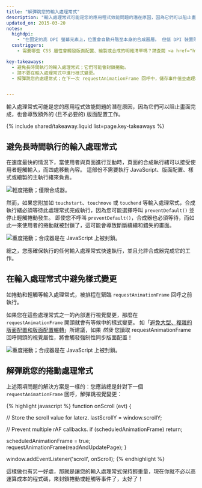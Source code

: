 ```yaml
---
title: "解彈跳您的輸入處理常式"
description: "輸入處理常式可能是您的應用程式效能問題的潛在原因，因為它們可以阻止畫面完成，也會導致額外的 (且不必要的) 版面配置工作。"
updated_on: 2015-03-20
notes:
  highdpi:
    - "在固定的高 DPI 螢幕元素上，位置會自動升階至本身的合成器層。 但低 DPI 裝置則非如此，因為升階會將文字轉譯從次像素變更為灰階，而且層升階必須以手動完成。"
  csstriggers:
    - 需要哪些 CSS 屬性會觸發版面配置、繪製或合成的明確清單嗎？請查閱 <a href="http://csstriggers.com/">CSS 觸發器</a>。

key-takeaways:
  - 避免長時間執行的輸入處理常式；它們可能會封鎖捲動。
  - 請不要在輸入處理常式中進行樣式變更。
  - 解彈跳您的處理常式；在下一次 requestAnimationFrame 回呼中，儲存事件值並處理樣式變更。


---
```

<p class="intro">
  輸入處理常式可能是您的應用程式效能問題的潛在原因，因為它們可以阻止畫面完成，也會導致額外的 (且不必要的) 版面配置工作。
</p>

{% include shared/takeaway.liquid list=page.key-takeaways %}

## 避免長時間執行的輸入處理常式

在速度最快的情況下，當使用者與頁面進行互動時，頁面的合成執行緒可以接受使用者輕觸輸入，而四處移動內容。 這部份不需要執行 JavaScript、版面配置、樣式或繪製的主執行緒來負責。

<img src="images/debounce-your-input-handlers/compositor-scroll.jpg" class="center" alt="輕度捲動；僅限合成器。">

然而，如果您附加如 `touchstart`、`touchmove` 或 `touchend` 等輸入處理常式，合成執行緒必須等待此處理常式完成執行，因為您可能選擇呼叫 `preventDefault()` 並停止輕觸捲動發生。 即使您不呼叫 `preventDefault()`，合成器也必須等待，而如此一來使用者的捲動就被封鎖了，這可能會導致斷斷續續和錯失的畫面。

<img src="images/debounce-your-input-handlers/ontouchmove.jpg" class="center" alt="重度捲動；合成器是在 JavaScript 上被封鎖。">

總之，您應確保執行的任何輸入處理常式快速執行，並且允許合成器完成它的工作。

## 在輸入處理常式中避免樣式變更

如捲動和輕觸等輸入處理常式，被排程在緊臨 `requestAnimationFrame` 回呼之前執行。

如果您在這些處理常式之一的內部進行視覺變更，那麼在 `requestAnimationFrame` 開頭就會有等候中的樣式變更。 如「[避免大型、複雜的版面配置和版面配置輾轉](avoid-large-complex-layouts-and-layout-thrashing)」所建議，如果 _然後_ 您讀取 requestAnimationFrame 回呼開頭的視覺屬性，將會觸發強制性同步版面配置！

<img src="images/debounce-your-input-handlers/frame-with-input.jpg" class="center" alt="重度捲動；合成器是在 JavaScript 上被封鎖。">

## 解彈跳您的捲動處理常式

上述兩項問題的解決方案是一樣的：您應該總是針對下一個 `requestAnimationFrame` 回呼，解彈跳視覺變更：

{% highlight javascript %}
function onScroll (evt) {

  // Store the scroll value for laterz.
  lastScrollY = window.scrollY;

  // Prevent multiple rAF callbacks.
  if (scheduledAnimationFrame)
    return;

  scheduledAnimationFrame = true;
  requestAnimationFrame(readAndUpdatePage);
}

window.addEventListener('scroll', onScroll);
{% endhighlight %}

這樣做也有另一好處，那就是讓您的輸入處理常式保持輕重量，現在你就不必以高運算成本的程式碼，來封鎖捲動或輕觸等事件了，太好了！


